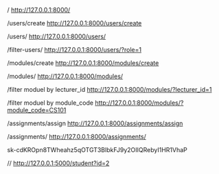 /
http://127.0.0.1:8000/

/users/create
http://127.0.0.1:8000/users/create

/users/
http://127.0.0.1:8000/users/

/filter-users/
http://127.0.0.1:8000/users/?role=1


/modules/create
http://127.0.0.1:8000/modules/create

/modules/
http://127.0.0.1:8000/modules/

/filter moduel by lecturer_id
http://127.0.0.1:8000/modules/?lecturer_id=1

/filter moduel by module_code
http://127.0.0.1:8000/modules/?module_code=CS101

/assignments/assign
http://127.0.0.1:8000/assignments/assign

/assignments/
http://127.0.0.1:8000/assignments/

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


// http://127.0.0.1:5000/student?id=2